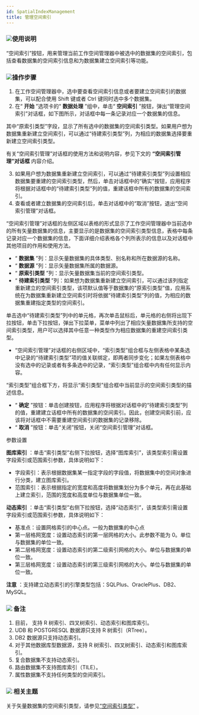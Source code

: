 ```yaml
---
id: SpatialIndexManagement
title: 管理空间索引
---
```

### ![](../../img/read.gif)使用说明

“空间索引”按钮，用来管理当前工作空间管理器中被选中的数据集的空间索引，包括查看数据集的空间索引信息和为数据集建立空间索引等功能。

### ![](../../img/read.gif)操作步骤

1. 在工作空间管理器中，选中要查看空间索引信息或者要建立空间索引的数据集，可以配合使用 Shift 键或者 Ctrl 键同时选中多个数据集。
2. 在“ **开始** ”选项卡的“ **数据处理** ”组中，单击“ **空间索引** ”按钮，弹出“管理空间索引”对话框，如下图所示，对话框中每一条记录对应一个数据集的信息。

其中“原索引类型”字段，显示了所有选中的数据集的空间索引类型。如果用户想为数据集重新建立空间索引，可以通过“待建索引类型”列，为相应的数据集选择要重新建立空间索引类型。

有关“空间索引管理”对话框的使用方法和说明内容，参见下文的 **“空间索引管理”对话框** 内容介绍。

3. 如果用户想为数据集重新建立空间索引，可以通过“待建索引类型”列设置相应数据集要重建的空间索引类型，然后，单击对话框中的“确实”按钮，应用程序将根据对话框中的“待建索引类型”列的值，重建话框中所有的数据集的空间索引。
4. 查看或者建立数据集的空间索引后，单击对话框中的“取消”按钮，退出“空间索引管理”对话框。

“空间索引管理”对话框的左侧区域以表格的形式显示了工作空间管理器中当前选中的所有矢量数据集的信息，主要显示的是数据集的空间索引类型信息，表格中每条记录对应一个数据集的信息，下面详细介绍表格各个列所表示的信息以及对话框中其他项目的作用和使用方法。

* “ **数据集** ”列：显示矢量数据集的具体类型、别名称和所在数据源的名称。
* “ **数据源** ”列：显示矢量数据集所属的数据源。
* “ **原索引类型** ”列：显示矢量数据集当前的空间索引类型。
* “ **待建索引类型** ”列：如果想为数据集重新建立空间索引，可以通过该列指定重新建立的空间索引类型，该项默认值等于数据集的“原索引类型”值，应用系统在为数据集重新建立空间索引时将依据“待建索引类型”列的值，为相应的数据集重建指定类型的空间索引。

单击选中“待建索引类型”列中的单元格，再次单击鼠标后，单元格的右侧将出现下拉按钮，单击下拉按钮，弹出下拉菜单，菜单中列出了相应矢量数据集所支持的空间索引类型，用户可以选择其中任意一种类型作为相应数据集的重建空间索引类型。

* “空间索引管理”对话框的右侧区域中，“索引类型”组合框与左侧表格中某条选中记录的“待建索引类型”项的值关联绑定，即两者同步变化；如果左侧表格中没有选中的记录或者有多条选中的记录，“索引类型”组合框中内有任何显示内容。

“索引类型”组合框下方，将显示“索引类型”组合框中当前显示的空间索引类型的描述信息。

* “ **确定** ”按钮：单击创建按钮，应用程序将根据对话框中的“待建索引类型”列的值，重建建立话框中所有的数据集的空间索引。因此，创建空间索引前，应该将对话框中不需要重建空间索引的数据集的记录移除。
* “ **取消** ”按钮：单击“关闭”按钮，关闭“空间索引管理”对话框。

参数设置

**图库索引** ：单击“索引类型”右侧下拉按钮，选择“图库索引”，该类型索引需设置字段索引或范围索引参数，具体说明如下：
* 字段索引：表示根据数据集某一指定字段的字段值，将数据集中的空间对象进行分类，建立图库索引。
* 范围索引：表示根据指定的宽度和高度将数据集划分为多个单元，再在此基础上建立索引，范围的宽度和高度单位与数据集单位一致。

**动态索引** ：单击“索引类型”右侧下拉按钮，选择“动态索引”，该类型索引需设置字段索引或范围索引参数，具体说明如下：

* 基准点：设置网格索引的中心点。一般为数据集的中心点
* 第一层格网宽度：设置动态索引的第一层网格的大小。此参数不能为 0。单位与数据集的单位一致。
* 第二层格网宽度：设置动态索引的第二级索引网格的大小。单位与数据集的单位一致。
* 第三层格网宽度：设置动态索引的第三级索引网格的大小。单位与数据集的单位一致。

**注意** ：支持建立动态索引的引擎类型包括：SQLPlus、OraclePlus、DB2、MySQL。

### ![](../../img/note.png) 备注

1. 目前， 支持 R 树索引、四叉树索引、动态索引和图库索引。
2. UDB 和 POSTGRESQL 数据源只支持 R 树索引（RTree）。
3. DB2 数据源只支持动态索引。
4. 对于其他数据库型数据源，支持 R 树索引、四叉树索引、动态索引和图库索引。
5. 复合数据集不支持动态索引。
6. 路由数据集不支持图库索引（TILE）。
7. 属性数据集不支持任何类型的空间索引。

### ![](../../img/seealso.png) 相关主题

关于矢量数据集的空间索引类型，请参见[“空间索引类型”](SpatialIndexType) 。


